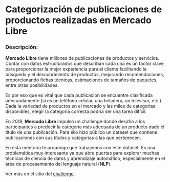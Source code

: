 # Categorización de publicaciones de productos realizadas en **Mercado Libre**

### Descripción:

**Mercado Libre** tiene millones de publicaciones de productos y servicios.
Contar con datos estructurados que describan cada una es un factor clave para proporcionar la mejor experiencia para el cliente facilitando la búsqueda y el descubrimiento de productos, mejorando recomendaciones, proporcionando fichas técnicas, estimaciones de tamaños de paquetes, entre otras posibilidades.

Es por eso que es vital que cada publicación se encuentre clasificada adecuadamente (si es un teléfono celular, una heladera, un televisor, etc.).
Dada la variedad de productos en el mercado y las miles de categorías disponibles, elegir la categoría correcta podría ser una tarea difícil.

En *2019*, **Mercado Libre** impulsó un challenge donde desafío a los participantes a predecir la categoría más adecuada de un producto dado el título de una publicación.
Para ello hizo público un dataset que contiene publicaciones con sus títulos y categorías a las que pertenecen.

En esta mentoría te propongo que trabajemos con este dataset.
Es una problemática muy interesante ya que abre puertas para explorar muchas técnicas de ciencia de datos y aprendizaje automático, especialmente en el área de procesamiento del lenguaje natural (**NLP**).

Ver más en el sitio del [challenge](https://ml-challenge.mercadolibre.com/2019/downloads).
